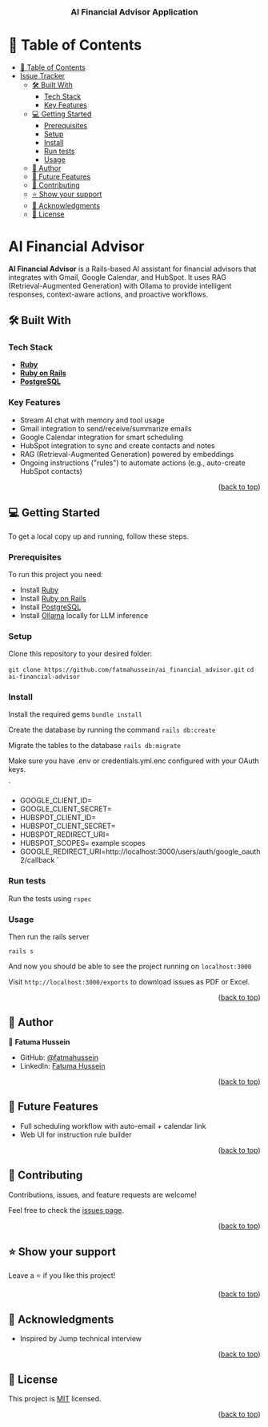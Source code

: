 <a name="readme-top"></a>
<div align="center">

  <h3><b>AI Financial Advisor Application</b></h3>

</div>

# 📗 Table of Contents

- [📗 Table of Contents](#-table-of-contents)
- [Issue Tracker ](#-ai-financial-advisor-)
  - [🛠 Built With ](#-built-with-)
    - [Tech Stack ](#tech-stack-)
    - [Key Features ](#key-features-)
  - [💻 Getting Started ](#-getting-started-)
    - [Prerequisites](#prerequisites)
    - [Setup](#setup)
    - [Install](#install)
    - [Run tests](#run-tests)
    - [Usage](#usage)
  - [👥 Author ](#-author-)
  - [🔭 Future Features ](#-future-features-)
  - [🤝 Contributing ](#-contributing-)
  - [⭐️ Show your support ](#️-show-your-support-)
  - [🙏 Acknowledgments ](#-acknowledgments-)
  - [📝 License ](#-license-)

# AI Financial Advisor <a name="ai-financial-advisor"></a>

**AI Financial Advisor** is a Rails-based AI assistant for financial advisors that integrates with Gmail, Google Calendar, and HubSpot. It uses RAG (Retrieval-Augmented Generation) with Ollama to provide intelligent responses, context-aware actions, and proactive workflows. 




## 🛠 Built With <a name="built-with"></a>

### Tech Stack <a name="tech-stack"></a>

- **[Ruby](https://www.ruby-lang.org/en/)**
- **[Ruby on Rails](https://rubyonrails.org/)**
- **[PostgreSQL](https://www.postgresql.org/)**

### Key Features <a name="key-features"></a>

- Stream AI chat with memory and tool usage
- Gmail integration to send/receive/summarize emails
- Google Calendar integration for smart scheduling
- HubSpot integration to sync and create contacts and notes
- RAG (Retrieval-Augmented Generation) powered by embeddings
- Ongoing instructions ("rules") to automate actions (e.g., auto-create HubSpot contacts)

<p align="right">(<a href="#readme-top">back to top</a>)</p>

## 💻 Getting Started <a name="getting-started"></a>

To get a local copy up and running, follow these steps.

### Prerequisites

To run this project you need:

- Install [Ruby](https://www.ruby-lang.org/en/)
- Install [Ruby on Rails](https://rubyonrails.org/)
- Install [PostgreSQL](https://www.postgresql.org/)
- Install [Ollama](https://ollama.com/)  locally for LLM inference
### Setup

Clone this repository to your desired folder:

`git clone https://github.com/fatmahussein/ai_financial_advisor.git`
`cd ai-financial-advisor`

### Install

Install the required gems
`bundle install`

Create the database by running the command
`rails db:create`

Migrate the tables to the database
`rails db:migrate`

Make sure you have .env or credentials.yml.enc configured with your OAuth keys. 

`
- GOOGLE_CLIENT_ID= 
- GOOGLE_CLIENT_SECRET=
- HUBSPOT_CLIENT_ID=
- HUBSPOT_CLIENT_SECRET=
- HUBSPOT_REDIRECT_URI=
- HUBSPOT_SCOPES= example scopes
- GOOGLE_REDIRECT_URI=http://localhost:3000/users/auth/google_oauth2/callback
`


### Run tests

Run the tests using
`rspec`

### Usage

Then run the rails server

`rails s`

And now you should be able to see the project running on `localhost:3000`

Visit `http://localhost:3000/exports` to download issues as PDF or Excel.


<p align="right">(<a href="#readme-top">back to top</a>)</p>

## 👥 Author <a name="authors"></a>

👤 **Fatuma Hussein**

- GitHub: [@fatmahussein](https://github.com/fatmahussein)
- LinkedIn: [Fatuma Hussein](https://www.linkedin.com/in/fatmahusseinhassan/)

<p align="right">(<a href="#readme-top">back to top</a>)</p>

## 🔭 Future Features <a name="future-features"></a>

- Full scheduling workflow with auto-email + calendar link
- Web UI for instruction rule builder

<p align="right">(<a href="#readme-top">back to top</a>)</p>

## 🤝 Contributing <a name="contributing"></a>

Contributions, issues, and feature requests are welcome!

Feel free to check the [issues page](../../issues/).

<p align="right">(<a href="#readme-top">back to top</a>)</p>

## ⭐️ Show your support <a name="support"></a>

Leave a ⭐️ if you like this project!

<p align="right">(<a href="#readme-top">back to top</a>)</p>

## 🙏 Acknowledgments <a name="acknowledgements"></a>

- Inspired by Jump technical interview

<p align="right">(<a href="#readme-top">back to top</a>)</p>

## 📝 License <a name="license"></a>

This project is [MIT](./LICENSE) licensed.

<p align="right">(<a href="#readme-top">back to top</a>)</p>
